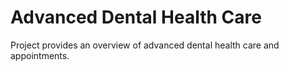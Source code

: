 # Advanced Dental Health Care

Project provides an overview of advanced dental health care and appointments.

